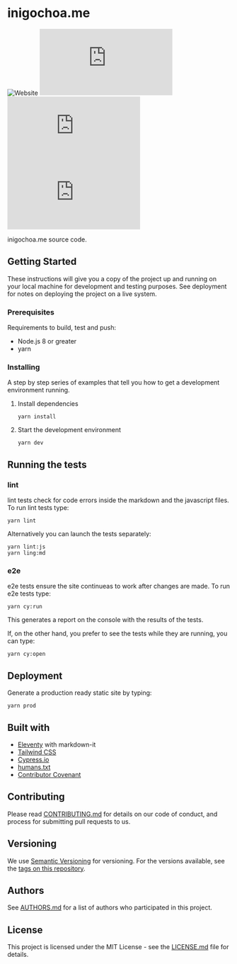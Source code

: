 # inigochoa.me

![Website](https://img.shields.io/website?label=inigochoa.me&style=flat-square&url=https%3A%2F%2Finigochoa.me%2F)
![GitHub package.json version](https://img.shields.io/github/package-json/v/inigochoa/inigochoa.me?style=flat-square)
![GitHub](https://img.shields.io/github/license/inigochoa/inigochoa.me?style=flat-square)
![Libraries.io dependency status for GitHub repo](https://img.shields.io/librariesio/github/inigochoa/inigochoa.me?style=flat-square)

inigochoa.me source code.

## Getting Started

These instructions will give you a copy of the project up and running on your
local machine for development and testing purposes. See deployment for notes on
deploying the project on a live system.

### Prerequisites

Requirements to build, test and push:

- Node.js 8 or greater
- yarn

### Installing

A step by step series of examples that tell you how to get a development
environment running.

1. Install dependencies

    ```console
    yarn install
    ```

2. Start the development environment

    ```console
    yarn dev
    ```

## Running the tests

### lint

lint tests check for code errors inside the markdown and the javascript files.
To run lint tests type:

```console
yarn lint
```

Alternatively you can launch the tests separately:

```console
yarn lint:js
yarn ling:md
```

### e2e

e2e tests ensure the site continueas to work after changes are made.
To run e2e tests type:

```console
yarn cy:run
```

This generates a report on the console with the results of the tests.

If, on the other hand, you prefer to see the tests while they are running, you
can type:

```console
yarn cy:open
```

## Deployment

Generate a production ready static site by typing:

```console
yarn prod
```

## Built with

- [Eleventy] with markdown-it
- [Tailwind CSS]
- [Cypress.io]
- [humans.txt]
- [Contributor Covenant]

## Contributing

Please read [CONTRIBUTING.md] for details on our code of conduct, and process
for submitting pull requests to us.

## Versioning

We use [Semantic Versioning] for versioning. For the versions available, see the
[tags on this repository].

## Authors

See [AUTHORS.md] for a list of authors who participated in this project.

## License

This project is licensed under the MIT License - see the [LICENSE.md] file for
details.

[CONTRIBUTING.md]: https://github.com/inigochoa/inigochoa.me/blob/main/CONTRIBUTING.md
[Semantic Versioning]: http://semver.org/
[tags on this repository]: https://github.com/inigochoa/inigochoa.me/tags
[AUTHORS.md]: https://github.com/inigochoa/inigochoa.me/blob/main/AUTHORS.md
[LICENSE.md]: https://github.com/inigochoa/inigochoa.me/blob/main/LICENSE.md
[Eleventy]: https://www.11ty.dev/
[Tailwind CSS]: https://tailwindcss.com/
[Cypress.io]: https://www.cypress.io/
[humans.txt]: https://humanstxt.org/
[Contributor Covenant]: https://www.contributor-covenant.org/
